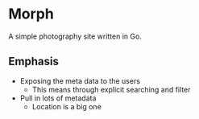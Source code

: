 # Morph

A simple photography site written in Go.


## Emphasis

* Exposing the meta data to the users
  * This means through explicit searching and filter
* Pull in lots of metadata
  * Location is a big one
